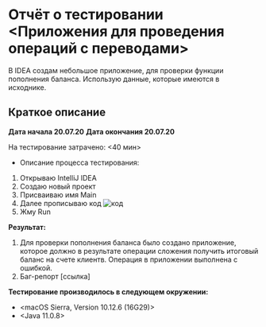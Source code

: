 # Отчёт о тестировании <Приложения для проведения операций с переводами>

В IDEA создам небольшое приложение, для проверки функции пополнения баланса. 
Использую данные, которые имеются в исходнике. 

## Краткое описание

**Дата начала 20.07.20**
**Дата окончания 20.07.20**

На тестирование затрачено: <40 мин>

* Описание процесса тестирования:
1. Открываю IntelliJ IDEA 
2. Создаю новый проект
3. Присваиваю имя Main
4. Далее прописываю код ![код](https://github.com/dmtevelavichius/HW_Java_3/blob/master/src/Main%20with%20init.png)
5. Жму Run

**Результат:**
1. Для проверки пополнения баланса было создано приложение, которое должно в результате операции сложения получить итоговый баланс на счете клиентв.
Операция в приложении выполнена с ошибкой.
2. Баг-репорт [ссылка]

**Тестирование производилось в следующем окружении:**

* <macOS Sierra, Version 10.12.6 (16G29)>
* <Java 11.0.8>

